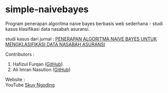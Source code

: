 # simple-naivebayes
Program penerapan algoritma naive bayes berbasis web sederhana - studi kasus klasifikasi data nasabah asuransi.

studi kasus dari jurnal : <a href="https://core.ac.uk/download/pdf/230117965.pdf" target="_blank">PENERAPAN ALGORITMA NAIVE BAYES
UNTUK MENGKLASIFIKASI DATA NASABAH ASURANSI</a>

Contributors :
1. Hafizul Furqan (<a href="https://github.com/hafizulf" target="_blank">GitHub</a>).
2. Ali Imran Nasution (<a href="https://github.com/imrannasution07" target="_blank">GitHub</a>)

Website : 
<br> YouTube <a href="https://youtube.com/c/skuyngoding" target="_blank">Skuy Ngoding</a>
